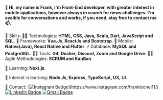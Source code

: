#### 👋 Hi, my name is Frank, i'm **Front-End** developer, with greater interest in mobile applications, however always in search for news challenges. I'm avaible for conversations and works, if you need, stay free to contact me 📫.

💬 Skills:
👩‍💻 Technologies: **HTML, CSS, Java, Scala, Dart, JavaScript and SQL**.
🚀 Frameworks: **Vue.Js, ReactJs and Bootstrap**.
📱 Mobile: **Nativo(Java), React Native and Flutter**.
⚡  Database: **MySQL and PostgreSQL**.
👨‍💻 Tools: **Git, Docker, Discord, Zoom and Google Drive**.
🤜🤛 Agile Methodologies: **SCRUM and KanBan**.

📝 Learning: **Next.js**.

📝 Interest in learning: **Node Js, Express, TypeScript, UX, UI**.

📱 Contact: 
[![Instagram Badge]("https://img.shields.io/badge/-Instagram-DF0174?style=for-the-badge&logo=instagram&logoColor=white&link=https://www.instagram.com/frankleonel11/")](https://www.instagram.com/frankleonel11/)
[![Linkedin Badge](https://img.shields.io/badge/-LinkedIn-blue?style=flat-square&logo=Linkedin&logoColor=white&link=https://www.linkedin.com/in/frankleonel/)](https://www.linkedin.com/in/frankleonel/)
[![Gmail Badge](https://img.shields.io/badge/-Gmail-c14438?style=flat-square&logo=Gmail&logoColor=white&link=mailto:franksleonel@gmail.com)](mailto:franksleonel@gmail.com)


<!--
**FrankLeonel/frankleonel** is a ✨ _special_ ✨ repository because its `README.md` (this file) appears on your GitHub profile.

Here are some ideas to get you started:

- 🔭 I’m currently working on ...
- 🌱 I’m currently learning ...
- 👯 I’m looking to collaborate on ...
- 🤔 I’m looking for help with ...
- 💬 Ask me about ...
- 📫 How to reach me: ...
- 😄 Pronouns: ...
- ⚡ Fun fact: ...
-->
